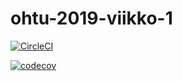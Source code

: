 # ohtu-2019-viikko-1

[![CircleCI](https://circleci.com/gh/Niddis/ohtu-2019-viikko-1.svg?style=svg)](https://circleci.com/gh/Niddis/ohtu-2019-viikko-1)

[![codecov](https://codecov.io/gh/Niddis/ohtu-2019-viikko-1/branch/master/graph/badge.svg)](https://codecov.io/gh/Niddis/ohtu-2019-viikko-1)
